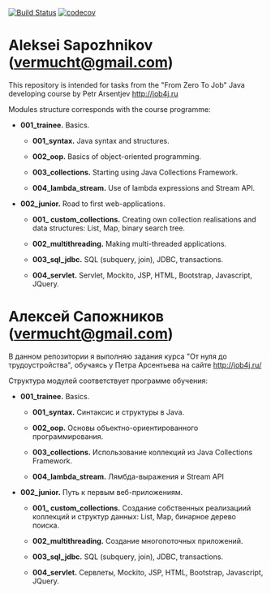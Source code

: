 [![Build Status](https://travis-ci.org/vermucht/asapozhnikov.svg?branch=master)](https://travis-ci.org/vermucht/asapozhnikov)
[![codecov](https://codecov.io/gh/vermucht/asapozhnikov/branch/master/graph/badge.svg)](https://codecov.io/gh/vermucht/asapozhnikov)

# Aleksei Sapozhnikov (vermucht@gmail.com)

This repository is intended for tasks from the "From Zero To Job" 
Java developing course by Petr Arsentjev http://job4j.ru

Modules structure corresponds with the course programme:

- <b>001_trainee.</b> Basics.

  - <b>001_syntax.</b> Java syntax and structures.

  - <b>002_oop.</b> Basics of object-oriented programming.

  - <b>003_collections.</b> Starting using Java Collections Framework.
  
  - <b>004_lambda_stream.</b> Use of lambda expressions and Stream API. 

- <b>002_junior.</b> Road to first web-applications.

  - <b>001_ custom_collections.</b> Creating own collection realisations and data structures: List, Map, binary search tree.

  - <b>002_multithreading.</b> Making multi-threaded applications.

  - <b>003_sql_jdbc.</b> SQL (subquery, join), JDBC, transactions.
  
  - <b>004_servlet.</b> Servlet, Mockito, JSP, HTML, Bootstrap, Javascript, JQuery.

# Алексей Сапожников (vermucht@gmail.com)

В данном репозитории я выполняю задания курса "От нуля до трудоустройства", 
обучаясь у Петра Арсентьева на сайте http://job4j.ru/

Структура модулей соответствует программе обучения:

- <b>001_trainee.</b> Basics.

  - <b>001_syntax.</b> Синтаксис и структуры в Java.

  - <b>002_oop.</b> Основы объектно-ориентированного программирования.

  - <b>003_collections.</b> Использование коллекций из Java Collections Framework.
  
  - <b>004_lambda_stream.</b> Лямбда-выражения и Stream API 

- <b>002_junior.</b> Путь к первым веб-приложениям.

  - <b>001_ custom_collections.</b> Создание собственных реализациий коллекций и структур данных: List, Map, бинарное дерево поиска.

  - <b>002_multithreading.</b> Создание многопоточных приложений.

  - <b>003_sql_jdbc.</b> SQL (subquery, join), JDBC, transactions.
  
  - <b>004_servlet.</b> Сервлеты, Mockito, JSP, HTML, Bootstrap, Javascript, JQuery.